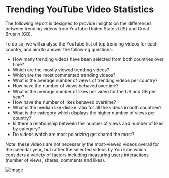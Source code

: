 # Trending YouTube Video Statistics

The following report is designed to provide insights on the differences between trending videos from YouTube United States (US) and Great Brutain (GB). 

To do so, we will analyse the YouTube list of top trending videos for each country, and aim to answer the following questions:

- How many trending videos have been selected from both countries over time?
- Which are the mostly viewed trending videos?
- Which are the most commented trending videos?
- What is the average number of views of trending videos per country?
- How have the number of views behaved overtime?
- What is the average number of likes per video for the US and GB per year?
- How have the number of likes behaved overtime?
- What is the median like-dislike ratio for all the videos in both countries?
- What is the category which displays the higher number of views per country?
- Is there a relationship between the number of views and number of likes by category?
- Do videos which are most polarizing get shared the most?

Note: these videos are not necessarily the most-viewed videos overall for the calendar year, but rather the selected videos by YouTube which considers a variety of factors including measuring users interactions (number of views, shares, comments and likes).

![image](https://www.billboard.com/wp-content/uploads/2022/10/youtube-logo-2022-billboard-espagnol-1548.jpg?w=942&h=623&crop=1)
